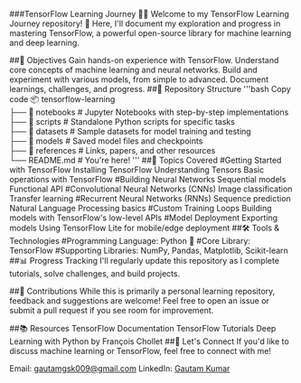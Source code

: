 ###TensorFlow Learning Journey 🧠🤖 
Welcome to my TensorFlow Learning Journey repository! 🎉 Here, I'll document my exploration and progress in mastering TensorFlow, a powerful open-source library for machine learning and deep learning.

##📌 Objectives
Gain hands-on experience with TensorFlow.
Understand core concepts of machine learning and neural networks.
Build and experiment with various models, from simple to advanced.
Document learnings, challenges, and progress.
##📂 Repository Structure
'''bash
Copy code
📦 tensorflow-learning  
├── 📁 notebooks       # Jupyter Notebooks with step-by-step implementations  
├── 📁 scripts         # Standalone Python scripts for specific tasks  
├── 📁 datasets        # Sample datasets for model training and testing  
├── 📁 models          # Saved model files and checkpoints  
├── 📁 references      # Links, papers, and other resources  
└── README.md          # You're here! ''' 
##🌟 Topics Covered
#Getting Started with TensorFlow
Installing TensorFlow
Understanding Tensors
Basic operations with TensorFlow
#Building Neural Networks
Sequential models
Functional API
#Convolutional Neural Networks (CNNs)
Image classification
Transfer learning
#Recurrent Neural Networks (RNNs)
Sequence prediction
Natural Language Processing basics
#Custom Training Loops
Building models with TensorFlow's low-level APIs
#Model Deployment
Exporting models
Using TensorFlow Lite for mobile/edge deployment
##🛠️ Tools & Technologies
#Programming Language: Python 🐍
#Core Library: TensorFlow
#Supporting Libraries: NumPy, Pandas, Matplotlib, Scikit-learn
##📊 Progress Tracking
I'll regularly update this repository as I complete tutorials, solve challenges, and build projects.

##🤝 Contributions
While this is primarily a personal learning repository, feedback and suggestions are welcome! Feel free to open an issue or submit a pull request if you see room for improvement.

##📚 Resources
TensorFlow Documentation
TensorFlow Tutorials
Deep Learning with Python by François Chollet
##🚀 Let's Connect
If you'd like to discuss machine learning or TensorFlow, feel free to connect with me!

Email: gautamgsk009@gmail.com
LinkedIn: [Gautam Kumar](https://www.linkedin.com/in/gautam-kumar-a83bb3223/)
